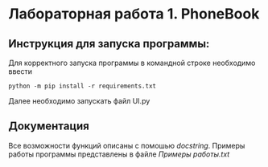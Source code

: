 # Лабораторная работа 1. PhoneBook

## Инструкция для запуска программы:
Для корректного запуска программы в командной строке необходимо ввести
```
python -m pip install -r requirements.txt
```
Далее необходимо запускать файл UI.py

## Документация
Все возможности функций описаны с помошью *docstring*. Примеры работы программы представлены в файле *Примеры работы.txt*
